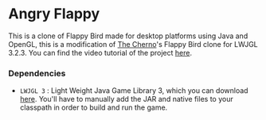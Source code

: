 # Angry Flappy

This is a clone of Flappy Bird made for desktop platforms using Java and OpenGL, this is a modification of [The Cherno](https://youtube.com/c/TheChernoProject)'s Flappy Bird clone for LWJGL 3.2.3. You can find the video tutorial of the project [here](http://youtu.be/527bR2JHSR0).

### Dependencies
* `LWJGL 3` : Light Weight Java Game Library 3, which you can download [here](http://www.lwjgl.org/download). You'll have to manually add the JAR and native files to your classpath in order to build and run the game.